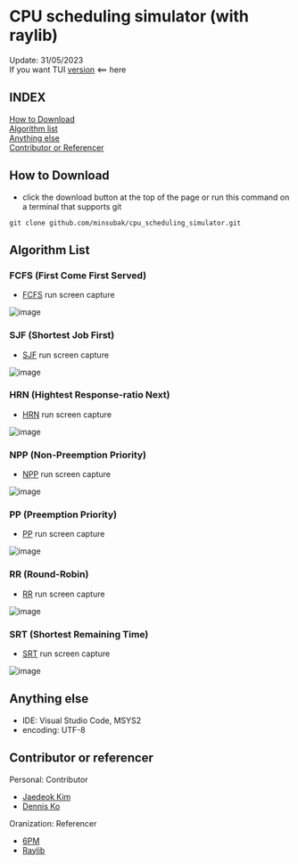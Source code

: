 # CPU scheduling simulator (with raylib)
 Update: 31/05/2023   
 If you want TUI [version](https://github.com/minsubak/cpu_scheduling_simulator/tree/tui) <== here   
 ## INDEX   
   [How to Download](#how-to-download)   
   [Algorithm list](#algorithm-list)   
   [Anything else](#anything-else)   
   [Contributor or Referencer](#contributor-or-referencer)

 ## How to Download
   - click the download button at the top of the page or run this command on a terminal that supports git
   ```
   git clone github.com/minsubak/cpu_scheduling_simulator.git
   ```
   
 ## Algorithm List

  ### FCFS (First Come First Served)
  - [FCFS](https://github.com/minsubak/cpu_scheduling_simulator/blob/main/include/FCFS.h) run screen capture

  ![image](https://github.com/minsubak/cpu_scheduling_simulator/assets/54968879/0cbd3542-b6d2-4a98-90fe-778d3f125e8c)

  ### SJF (Shortest Job First)
  - [SJF](https://github.com/minsubak/cpu_scheduling_simulator/blob/main/include/SJF.h) run screen capture

  ![image](https://github.com/minsubak/cpu_scheduling_simulator/assets/54968879/bf78ef42-60cc-4064-9708-1e13807a24f3)

  ### HRN (Hightest Response-ratio Next)
  - [HRN](https://github.com/minsubak/cpu_scheduling_simulator/blob/main/include/HRN.h) run screen capture

  ![image](https://github.com/minsubak/cpu_scheduling_simulator/assets/54968879/78c1ff16-41ee-41bb-83af-57592484bbe6)

  ### NPP (Non-Preemption Priority)
  - [NPP](https://github.com/minsubak/cpu_scheduling_simulator/blob/main/include/NPP.h) run screen capture

  ![image](https://github.com/minsubak/cpu_scheduling_simulator/assets/54968879/a71d95b1-c7a0-4b5c-bf6b-a4ba55a8ef85)

  ### PP (Preemption Priority)
  - [PP](https://github.com/minsubak/cpu_scheduling_simulator/blob/main/include/PP.h) run screen capture

  ![image](https://github.com/minsubak/cpu_scheduling_simulator/assets/54968879/4b58ead0-c425-42bc-be1a-5f7afe9e664c)

  ### RR (Round-Robin)
  - [RR](https://github.com/minsubak/cpu_scheduling_simulator/blob/main/include/RR.h) run screen capture

  ![image](https://github.com/minsubak/cpu_scheduling_simulator/assets/54968879/c626af01-4c6a-4457-9bc1-d48f33d73a6f)

  ### SRT (Shortest Remaining Time)
  - [SRT](https://github.com/minsubak/cpu_scheduling_simulator/blob/main/include/SRT.h) run screen capture

  ![image](https://github.com/minsubak/cpu_scheduling_simulator/assets/54968879/f30202b4-d196-438a-9eae-214b172d4a81)

 ## Anything else
 - IDE: Visual Studio Code, MSYS2
 - encoding: UTF-8

 ## Contributor or referencer   
 Personal: Contributor
 + [Jaedeok Kim](https://github.com/jdeokkim)
 + [Dennis Ko](https://github.com/dennis0324)

 Oranization: Referencer
 + [6PM](https://github.com/6pm-crew)
 + [Raylib](https://www.raylib.com/index.html)
